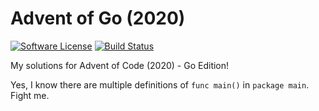 # Advent of Go (2020)

[![Software License][badge-license]][license]
[![Build Status][badge-build]][build]

My solutions for Advent of Code (2020) - Go Edition!

Yes, I know there are multiple definitions of `func main()` in `package main`. Fight me.

[build]: https://travis-ci.org/jyggen/advent-of-go-2020
[license]: https://github.com/jyggen/advent-of-go-2020/blob/master/LICENSE

[badge-build]: https://img.shields.io/travis/jyggen/advent-of-go-2020/master.svg?style=flat-square
[badge-license]: https://img.shields.io/badge/license-MIT-brightgreen.svg?style=flat-square
